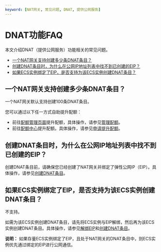 ```yaml
---
keyword: [NAT网关, 常见问题, DNAT, 提供公网服务]
---
```


# DNAT功能FAQ

本文介绍DNAT（提供公网服务）功能相关的常见问题。

-   [一个NAT网关支持创建多少条DNAT条目？](#section_wk1_9rh_68u)
-   [创建DNAT条目时，为什么在公网IP地址列表中找不到已创建的EIP？](#section_pq2_99h_dt6)
-   [如果ECS实例绑定了EIP，是否支持为该ECS实例创建DNAT条目？](#section_ade_vnf_0a0)

## 一个NAT网关支持创建多少条DNAT条目？

一个NAT网关默认支持创建100条DNAT条目。

您可以通过以下任一方式自助提升配额：

-   前往[配额管理页面](https://vpc.console.aliyun.com/quota)提升配额，具体操作，请参见[管理配额](/cn.zh-CN/用户指南/通用配置/管理配额.md)。
-   前往[配额中心](https://quotas.console.aliyun.com)提升配额。具体操作，请参见[申请提升配额]()。

## 创建DNAT条目时，为什么在公网IP地址列表中找不到已创建的EIP？

创建DNAT条目前，请确保您已经创建了NAT网关并绑定了弹性公网IP（EIP）。具体操作，请参见[创建DNAT条目](/cn.zh-CN/用户指南/DNAT（提供公网服务）/创建DNAT条目.md)。

## 如果ECS实例绑定了EIP，是否支持为该ECS实例创建DNAT条目？

不支持。

如需为该ECS实例创建DNAT条目，请先将ECS实例与EIP解绑，然后再为该ECS实例创建DNAT条目。具体操作，请参见[解绑EIP](/cn.zh-CN/用户指南/解绑EIP.md)和[创建DNAT条目](/cn.zh-CN/用户指南/DNAT（提供公网服务）/创建DNAT条目.md)。

**说明：** 如果存量ECS实例绑定了EIP，且处于NAT网关的DNAT条目中，则ECS实例优先通过绑定的EIP进行公网通信。

